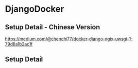 # DjangoDocker
## Setup Detail - Chinese Version
https://medium.com/@chenchi77/docker-django-ngix-uwsgi-1-79d8a1b2ac1f

## Setup Detail

